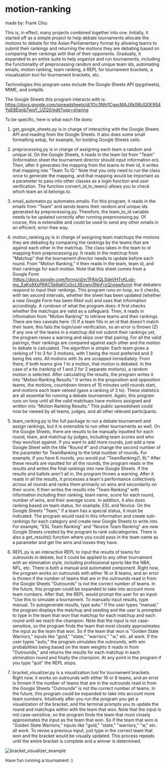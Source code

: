 # motion-ranking
made by: Frank Chiu

This is, in effect, many projects combined together into one. Initially, it started off as a simple project to help debate tournaments allocate the motions to debate for the Asian Parliamentary format by allowing teams to submit their rankings and returning the motions they are debating based on comparing their rankings with that of their opponents. Gradually, it expanded to an entire suite to help organize and run tournaments, including the functionality of preprocessing random and unique team ids, automating emails, motion ranking, team ranking, a REPL for tournament brackets, a visualization tool for tournament brackets, etc.

Technologies this program uses include the Google Sheets API (pygsheets), MIME, and smtplib.

The Google Sheets this program interacts with is: https://docs.google.com/spreadsheets/d/1Oc3Nhj1CgxcMAJXk08IJQ0E9S4YqE8Eqnb7wqY_UZQ0/edit?usp=sharing

To be specific, here is what each file does:

1. get_google_sheets.py is in charge of interacting with the Google Sheets API and reading from the Google Sheets. It also does some small formatting setup, for example, for bolding Google Sheets cells.

2. preprocessing.py is in charge of assigning each team a random and unique id. On the Google Sheets, it reads in the team list from "Team" (information sheet the tournament director should input information on). Then, after it generates the mapping from the teams to their id, it writes that mapping into "Team To ID." Note that you only need to run the class once to generate the mapping, and that mapping would be important as a parameter to pass into other classes as a login function and user verification. The function convert_id_to_team() allows you to check which team an id belongs to.

3. email_automator.py automates emails. For this program, it reads in the emails from "Team" and sends teams their random and unique ids generated by preprocessing.py. Therefore, the team_to_id variable needs to be updated correctly after running preprocessing.py. Of course, this is extensible and could be used to send any other emails in an efficient, error-free way.

4. motion_ranking.py is in charge of assigning team matchups the motions they are debating by comparing the rankings by the teams that are against each other in the matchup. The class takes in the team to id mapping from preprocessing.py. It reads in the matchup from "Matchup" that the tournament director needs to update before each round. From "Motion Ranking," it then reads in the team, team id, and their rankings for each motion. Note that this sheet comes from a Google Form (https://docs.google.com/forms/d/e/1FAIpQLSdeVHTyKLob-mo_EaKs8XsPKKC5b8aKCo5cLXEcwiySNnFrzQ/viewform) that debaters respond to input their rankings. This program runs on loop, so it checks, with ten second intervals, whether the sheet has been updated (whether a new Google Form has been filled out) and uses that information accordingly. A rundown of what the program does: it first checks whether the matchups are valid as a safeguard. Then, it reads in information from "Motion Ranking" to retrieve teams and their rankings. There are two caveats here: (1) If a team fills in an id that doesn't match their team, this fails the login/user verification, so an error is thrown (2) If any one of the teams in a matchup did not submit their rankings yet, the program raises a warning and skips over that pairing. For all the valid pairings, their rankings are compared against each other and the motion to debate is calculated. The algorithm is simple: Each team gives a ranking of 1 to 3 for 3 motions, with 1 being the most preferred and 3 being the veto. All motions with 3s are scrapped immediately. From there, if both teams give 1 to a motion, that motion is debated. In the case of a tie (ranking of 1 and 2 for 2 separate motions), a random motion is selected. After calculating the results, the program writes it into "Motion Ranking Results." It writes in the proposition and opposition teams, the motions, countdown timers of 15 minutes until rounds start, and motions each team vetoed (gave a ranking of 3 to). These statistics are all essential for running a debate tournament. Again, this program runs on loop until all the valid matchups have motions assigned and written into "Motion Ranking Results." This public spreedsheet could now be viewed by all teams, judges, and all other relevant participants.

5. team_ranking.py is the full package to run a debate tournament and assign rankings, but it is extensible to run other tournaments as well. On the Google Sheets, there are results to be manually inputted for each round, team, and matchup by judges, including team scores and who they won/lost against. If you want to add more rounds, just add a new Google Sheet with the title "Round #" and change the second number of the parameter for TeamRanking to the total number of rounds. For example, if you have 6 rounds, you would put "TeamRanking(1, 6)." After these results are inputted for all the rounds, the program reads in the results and writes the final rankings into new Google Sheets. If the results and ballots aren't all in, the program throws a warning. After it reads in all the results, it processes a team's performance collectively across all rounds and ranks them primarily on wins and secondarily on their score. It then writes the results into "Team Ranking" with information including their ranking, team name, score for each round, number of wins, and their average score. In addition, it also does ranking based on team status, for example, ESL and Novice. On the Google Sheets "Team," if a team has a special status, it must be indicated. The program would read in this information and create sub-rankings for each category and create new Google Sheets to write into. For example, "ESL Team Ranking" and "Novice Team Ranking" are new Google Sheets created by the program to rank subcategories. There is also a get_results() function where you could pass in the team name as a parameter and get the wins and losses they have.

6. REPL.py is an interactive REPL to input the results of teams for outrounds in debate, but it could be applied to any other tournament with an elimination style, including professional sports like the NBA, NFL, etc. There is both a manual and automated component. Right now, the program works on outrounds with either 16 or 8 teams, and an error is thrown if the number of teams that are in the outrounds read in from the Google Sheets "Outrounds" is not the correct number of teams. In the future, this program could be expanded to take into account more team numbers. After that, the REPL would prompt the user for an input: "Use this to simulate a tournament. To manually input results, type manual. To autogenerate results, type auto." If the user types "manual," the program displays the matchup and seeding and the user is prompted to type in the team that won that matchup for each matchup and each round until we reach the champion. Note that the input is not case-sensitive, so the program finds the team that most closely approximates the input as the team that won. So if the team that won is "Golden State Warriors," inputs like "gold," "state," "warriors," "w," etc. all work. If the user types "auto," the program simulates the outrounds, with win probabilities being based on the team weights it reads in from "Outrounds," and returns the results for each matchup in each elimination round and finally the champion. At any point in the program if you type "quit" the REPL stops.

7. bracket_visualizer.py is a visualization tool for tournament brackets. Right now, it works on outrounds with either 16 or 8 teams, and an error is thrown if the number of teams that are in the outrounds read in from the Google Sheets "Outrounds" is not the correct number of teams. In the future, this program could be expanded to take into account more team numbers. Intuitively after you run the program you get a visualization of the bracket, and the terminal prompts you to update the round and matchups within with the team that won. Note that the input is not case-sensitive, so the program finds the team that most closely approximates the input as the team that won. So if the team that won is "Golden State Warriors," inputs like "gold," "state," "warriors," "w," etc. all work. To revise a previous input, just type in the correct team that won and the bracket would be visually updated. This process repeats until the entire bracket is complete and a winner is determined.

![bracket_visualizer_example]('https://github.com/frankchiu12/tournament/blob/main/bracket_visualizer_example.png')

Have fun running a tournament :)